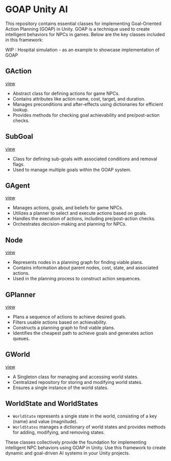 # GOAP Unity AI

This repository contains essential classes for implementing Goal-Oriented Action Planning (GOAP) in Unity. GOAP is a technique used to create intelligent behaviors for NPCs in games. Below are the key classes included in this framework:

WIP : Hospital simulation - as an example to showcase implementation of GOAP
## GAction 
[view](https://github.com/chetan-code/GOAP-Unity/blob/main/Assets/Scripts/Core/GAction.cs)
- Abstract class for defining actions for game NPCs.
- Contains attributes like action name, cost, target, and duration.
- Manages preconditions and after-effects using dictionaries for efficient lookup.
- Provides methods for checking goal achievability and pre/post-action checks.

## SubGoal
[view](https://github.com/chetan-code/GOAP-Unity/blob/main/Assets/Scripts/Core/GAgent.cs)
- Class for defining sub-goals with associated conditions and removal flags.
- Used to manage multiple goals within the GOAP system.

## GAgent
[view](https://github.com/chetan-code/GOAP-Unity/blob/main/Assets/Scripts/Core/GAgent.cs)
- Manages actions, goals, and beliefs for game NPCs.
- Utilizes a planner to select and execute actions based on goals.
- Handles the execution of actions, including pre/post-action checks.
- Orchestrates decision-making and planning for NPCs.

## Node
[view](https://github.com/chetan-code/GOAP-Unity/blob/main/Assets/Scripts/Core/GPlanner.cs)
- Represents nodes in a planning graph for finding viable plans.
- Contains information about parent nodes, cost, state, and associated actions.
- Used in the planning process to construct action sequences.

## GPlanner
[view](https://github.com/chetan-code/GOAP-Unity/blob/main/Assets/Scripts/Core/GPlanner.cs)
- Plans a sequence of actions to achieve desired goals.
- Filters usable actions based on achievability.
- Constructs a planning graph to find viable plans.
- Identifies the cheapest path to achieve goals and generates action queues.

## GWorld
[view](https://github.com/chetan-code/GOAP-Unity/blob/main/Assets/Scripts/Core/GWorld.cs)
- A Singleton class for managing and accessing world states.
- Centralized repository for storing and modifying world states.
- Ensures a single instance of the world states.

## WorldState and WorldStates
- `WorldState` represents a single state in the world, consisting of a key (name) and value (magnitude).
- `WorldStates` manages a dictionary of world states and provides methods for adding, modifying, and removing states.

These classes collectively provide the foundation for implementing intelligent NPC behaviors using GOAP in Unity. Use this framework to create dynamic and goal-driven AI systems in your Unity projects.
